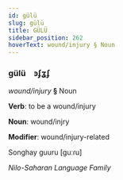 ```yaml
---
id: gülü
slug: gülü
title: GÜLÜ
sidebar_position: 262
hoverText: wound/injury § Noun
---
```


### gülü&emsp;<span kind="abugida">ꜿʄʓʄ</span>

*wound/injury* **§** Noun

**Verb**: to be a wound/injury

**Noun**: wound/injry

**Modifier**: wound/injury-related

Songhay guuru [guːɾu]

*Nilo-Saharan Language Family*